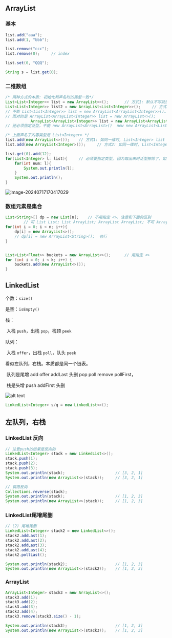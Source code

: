 ## ArrayList

### 基本

```java
list.add("aaa");
list.add(1, "bbb");

list.remove("ccc");
list.remove(0);		// index

list.set(0, "QQQ");	

String s = list.get(0);
```



### 二维数组

```java
/* 两种方式的本质: 初始化和声名时的类型一致*/
List<List<Integer>> list = new ArrayList<>();		// 方式1: 默认不写就是保持一致。
List<List<Integer>> list2 = new ArrayList<List<Integer>>();		// 方式2: 内部的 List<Integer> 是表明内部容器的类型，和前面的声名类型一致
// 不能 List<List<Integer>> list = new ArrayList<ArrayList<Integer>>()。
// 而对的是 ArrayList<ArrayList<Integer>> list = new ArrayList<>();   
		   ArrayList<ArrayList<Integer>> list = new ArrayList<ArrayList<Integer>>(); 
// 还必须指定泛型，不能 new ArrayList<ArrayList>()  new new ArrayList<List>();

/* 上面声名了内容类型是 List<Integer> */
list.add(new ArrayList<>());	// 方式1: 如同一维时, List<Integer> list = new ArrayList<>();
list.add(new ArrayList<Integer>());		// 方式2: 如同一维时, List<Integer> list = new ArrayList<Integer>();

list.get(0).add(12);
for(List<Integer> l: list){		// 必须要指定类型, 因为取出来时泛型擦除了，如同一维时 Integer i = list.get(0) 会指定Integer
    for(int num: l){
        System.out.println(l);
    }
    System.out.println();
}
```

![image-20240717170417029](https://cdn.jsdelivr.net/gh/sword4869/pic1@main/images/202407171704489.png)

### 数组元素是集合

```java
List<String>[] dp = new List[n];	// 不用指定 <>，注意和下面的区别
		// 可 List List; List ArrayList; ArrayList ArrayList; 不可 ArrayList List
for(int i = 0; i < n; i++){
    dp[i] = new ArrayList<>();
    // dp[i] = new ArrayList<String>();  也行
}


List<List<Float>> buckets = new ArrayList<>();		// 用指定 <>
for (int i = 0; i < k; i++) {
    buckets.add(new ArrayList<>());
}
```

## LinkedList

个数：`size()`

是空：`isEmpty()`



栈：

​	入栈 `push`，出栈 `pop`，栈顶 `peek`

队列：

​	入栈 `offer`，出栈 `poll`，队头 `peek`



看似左队列，右栈。本质都是同一个链表。

​	队列是尾增 add offer addLast 头删 pop poll remove pollFirst，

​	栈是头增 push addFirst 头删

![alt text](https://cdn.jsdelivr.net/gh/sword4869/pic1@main/images202406122313615.png)

```java
LinkedList<Integer> s/q = new LinkedList<>();
```

## 左队列，右栈

### LinkedList 反向

```java
// 注意push的结果是反向的
LinkedList<Integer> stack = new LinkedList<>();
stack.push(1);
stack.push(2);
stack.push(3);
System.out.println(stack);   					// [3, 2, 1]
System.out.println(new ArrayList<>(stack));  	// [3, 2, 1]

// 调用反向
Collections.reverse(stack);
System.out.println(stack);   					// [1, 2, 3]
System.out.println(new ArrayList<>(stack));  	// [1, 2, 3]
```
### LinkedList尾增尾删

```java
// (2) 尾增尾删
LinkedList<Integer> stack2 = new LinkedList<>();
stack2.addLast(1);
stack2.addLast(2);
stack2.addLast(3);
stack2.addLast(4);
stack2.pollLast();

System.out.println(stack2);   					// [1, 2, 3]
System.out.println(new ArrayList<>(stack2));  	// [1, 2, 3]
```

### ArrayList

```java
ArrayList<Integer> stack3 = new ArrayList<>();
stack3.add(1);
stack3.add(2);
stack3.add(3);
stack3.add(4);
stack3.remove(stack3.size() - 1);

System.out.println(stack3);   					// [1, 2, 3]
System.out.println(new ArrayList<>(stack3));  	// [1, 2, 3]
```

